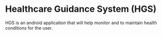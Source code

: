 # Healthcare Guidance System (HGS)

HGS is an android application that will help monitor and to maintain health conditions for the user.
